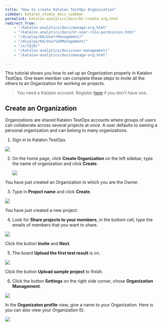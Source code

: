 ```yaml
---
title: "How to create Katalon TestOps Organization"
sidebar: katalon_studio_docs_sidebar
permalink: katalon-analytics/docs/kt-create-org.html
redirect_from:
    - "/katalon-analytics/docs/manage-org.html"
    - "/katalon-analytics/docs/kt-user-role-permission.html"
    - "/display/KA/User+Management/"
    - "/display/KA/User%20Management/"
    - "/x/lQjR/"
    - "/katalon-analytics/docs/user-management/"
    - "/katalon-analytics/docs/manage-org.html"

---
```

This tutorial shows you how to set up an Organization properly in Katalon TestOps. One team member can complete these steps to invite all the others to an Organization for working on projects.

> You need a Katalon account. Register [here](https://www.katalon.com/sign-up/) if you don't have one.

## Create an Organization

Organizations are shared Katalon TestOps accounts where groups of users can collaborate across several projects at once. A user defaults to owning a personal organization and can belong to many organizations.

1. Sign in to Katalon TestOps.

<img src="https://github.com/katalon-studio/docs-images/raw/1e86fafbb5ac1d4dc845598cc86ee24c9d99e86b/katalon-analytics/docs/setup-org-team-project/login_kat_testops.png" width="" height="">

2. On the home page, click **Create Organization** on the left sidebar, type the name of organization and click **Create**.

   <img src="https://github.com/katalon-studio/docs-images/raw/master/katalon-analytics/docs/setup-org-team-project/kt_create_org.png" width="" height="">

You have just created an Organization in which you are the Owner.

3. Type in **Project name** and click **Create**.

![](https://github.com/katalon-studio/docs-images/raw/master/katalon-analytics/docs/setup-org-team-project/kt_set_first_project.png)

You have just created a new project.

4. Look for **Share projects to your members**, in the bottom cell, type the emails of members that you want to share.

![](https://github.com/katalon-studio/docs-images/raw/master/katalon-analytics/docs/setup-org-team-project/kt_share_proj_member.png)

Click the button **Invite** and **Next**.

5. The board **Upload the first test result** is on. 

![](https://github.com/katalon-studio/docs-images/raw/master/katalon-analytics/docs/setup-org-team-project/kt_upload_first_test_result.png)

Click the button **Upload sample project** to finish.

6. Click the button **Settings** on the right side corner, chose **Organization Management**. 

![](https://github.com/katalon-studio/docs-images/raw/master/katalon-analytics/docs/setup-org-team-project/kt_set_org_management.png)

In the **Organizaton profile** view, give a name to your Organization. Here is you can also view your Organization ID.

   <img src="https://github.com/katalon-studio/docs-images/raw/1fcada24da81018e85826582cba92930f1042fdc/katalon-analytics/docs/setup-org-team-project/kt_org_profile.png" width="" height=""> 
